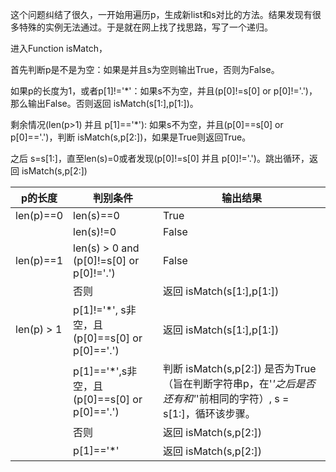 这个问题纠结了很久，一开始用遍历p，生成新list和s对比的方法。结果发现有很多特殊的实例无法通过。于是就在网上找了找思路，写了一个递归。

进入Function isMatch，

首先判断p是不是为空：如果是并且s为空则输出True，否则为False。

如果p的长度为1，或者p[1]!='*'：如果s不为空，并且(p[0]!=s[0] or p[0]!='.')，那么输出False。否则返回 isMatch(s[1:],p[1:])。

剩余情况(len(p>1) 并且 p[1]=='*'): 如果s不为空，并且(p[0]==s[0] or p[0]=='.')，判断 isMatch(s,p[2:])，如果是True则返回True。

之后 s=s[1:]，直至len(s)=0或者发现(p[0]!=s[0] 并且 p[0]!='.')。跳出循环，返回 isMatch(s,p[2:])

|p的长度|判别条件|输出结果|
|-|-|-|
| len(p)==0     | len(s)==0| True |
| | len(s)!=0| False |
| len(p)==1     | len(s) > 0 and (p[0]!=s[0] or p[0]!='.')| False |
| | 否则 | 返回 isMatch(s[1:],p[1:]) |
| len(p) > 1    | p[1]!='*', s非空，且(p[0]==s[0] or p[0]=='.')| 返回 isMatch(s[1:],p[1:]) |
| |p[1]=='*',s非空，且(p[0]==s[0] or p[0]=='.')| 判断 isMatch(s,p[2:]) 是否为True（旨在判断字符串p，在'*'之后是否还有和'*'前相同的字符）, s = s[1:]，循环该步骤。|
| |否则|返回 isMatch(s,p[2:])|
| |p[1]=='*'|返回 isMatch(s,p[2:])|
